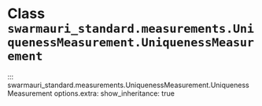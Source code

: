 # Class `swarmauri_standard.measurements.UniquenessMeasurement.UniquenessMeasurement`

::: swarmauri_standard.measurements.UniquenessMeasurement.UniquenessMeasurement
    options.extra:
      show_inheritance: true

